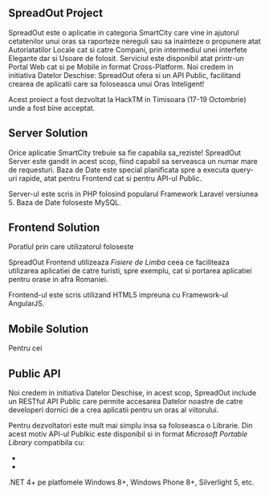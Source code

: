 SpreadOut Project
-----------------

SpreadOut este o aplicatie in categoria SmartCity care vine in ajutorul cetatenilor unui oras sa raporteze nereguli sau sa inainteze o propunere atat Autoriatatilor Locale cat si catre Compani, prin intermediul unei interfete Elegante dar si Usoare de folosit. Serviciul este disponibil atat printr-un Portal Web cat si pe Mobile in format Cross-Platform.
Noi credem in initiativa Datelor Deschise: SpreadOut ofera si un API Public, facilitand crearea de aplicatii care sa foloseasca unui Oras Inteligent!

Acest proiect a fost dezvoltat la HackTM in Timisoara (17-19 Octombrie) unde a fost bine acceptat.

Server Solution
---------------

Orice aplicatie SmartCity trebuie sa fie capabila sa_reziste!
SpreadOut Server este gandit in acest scop, fiind capabil sa serveasca un numar mare de requesturi. Baza de Date este special planificata spre a executa query-uri rapide, atat pentru Frontend cat si pentru API-ul Public.

Server-ul este scris in PHP folosind popularul Framework Laravel versiunea 5. Baza de Date foloseste MySQL.

Frontend Solution
-----------------

Poratlul prin care utilizatorul foloseste

SpreadOut Frontend utilizeaza _Fisiere de Limba_ ceea ce faciliteaza utilizarea aplicatiei de catre turisti, spre exemplu, cat si portarea aplicatiei pentru orase in afra Romaniei.

Frontend-ul este scris utilizand HTML5 impreuna cu Framework-ul AngularJS.


Mobile Solution
---------------

Pentru cei 



Public API
----------

Noi credem in initiativa Datelor Deschise, in acest scop, SpreadOut include un RESTful API Public care permite accesarea Datelor noastre de catre developeri dornici de a crea aplicatii pentru un oras al viitorului.

Pentru dezvoltatori este mult mai simplu insa sa foloseasca o Librarie. Din acest motiv API-ul Publkic este disponibil si in format _Microsoft Portable Library_ compatibila cu:
<ul>
  <li> </li>
  <li> </li>
</ul>
.NET 4+ pe platfomele Windows 8+, Windows Phone 8+, Silverlight 5, etc.
